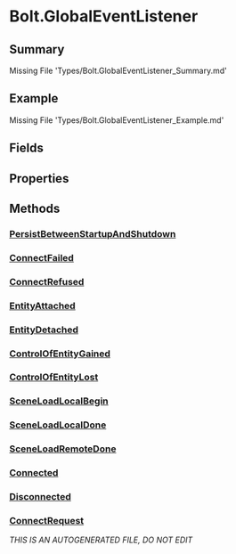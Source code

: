 # Bolt.GlobalEventListener
## Summary
Missing File 'Types/Bolt.GlobalEventListener_Summary.md'
## Example
Missing File 'Types/Bolt.GlobalEventListener_Example.md'
## Fields
## Properties
## Methods
### [PersistBetweenStartupAndShutdown](Bolt.GlobalEventListener/M/PersistBetweenStartupAndShutdown.md)
### [ConnectFailed](Bolt.GlobalEventListener/M/ConnectFailed.md)
### [ConnectRefused](Bolt.GlobalEventListener/M/ConnectRefused.md)
### [EntityAttached](Bolt.GlobalEventListener/M/EntityAttached.md)
### [EntityDetached](Bolt.GlobalEventListener/M/EntityDetached.md)
### [ControlOfEntityGained](Bolt.GlobalEventListener/M/ControlOfEntityGained.md)
### [ControlOfEntityLost](Bolt.GlobalEventListener/M/ControlOfEntityLost.md)
### [SceneLoadLocalBegin](Bolt.GlobalEventListener/M/SceneLoadLocalBegin.md)
### [SceneLoadLocalDone](Bolt.GlobalEventListener/M/SceneLoadLocalDone.md)
### [SceneLoadRemoteDone](Bolt.GlobalEventListener/M/SceneLoadRemoteDone.md)
### [Connected](Bolt.GlobalEventListener/M/Connected.md)
### [Disconnected](Bolt.GlobalEventListener/M/Disconnected.md)
### [ConnectRequest](Bolt.GlobalEventListener/M/ConnectRequest.md)

*THIS IS AN AUTOGENERATED FILE, DO NOT EDIT*

